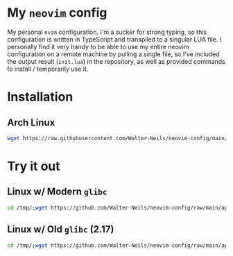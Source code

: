 # My `neovim` config
My personal `nvim` configuration. I'm a sucker for strong typing, so this configuration is written in TypeScript and transpiled to a singular LUA file. I personally find it very handy to be able to use my entire neovim configuration on a remote machine by pulling a single file, so I've included the output result (`init.lua`) in the repository, as well as provided commands to install / temporarily use it.

# Installation
## Arch Linux
```bash
wget https://raw.githubusercontent.com/Walter-Neils/neovim-config/main/init.lua -O ~/.config/nvim/init.lua
```

# Try it out
## Linux w/ Modern `glibc`
```bash
cd /tmp/;wget https://github.com/Walter-Neils/neovim-config/raw/main/appimage/standard/winvim-x86_64.AppImage && chmod +x ./winvim-x86_64.AppImage && ./winvim-x86_64.AppImage
```
## Linux w/ Old `glibc` (2.17)
```bash
cd /tmp/;wget https://github.com/Walter-Neils/neovim-config/raw/main/appimage/legacy-glibc/winvim-x86_64.AppImage && chmod +x ./winvim-x86_64.AppImage && ./winvim-x86_64.AppImage
```

